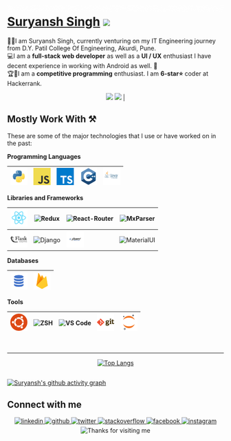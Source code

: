 # ![](<https://github.com/Akash-Salvi/Akash-Salvi/blob/master/Hello(1).gif>)[Suryansh Singh](https://github.com/Suryansh7058) <img src="https://raw.githubusercontent.com/MartinHeinz/MartinHeinz/master/wave.gif" width="30px">

👨‍🎓I am Suryansh Singh, currently venturing on my IT Engineering journey from D.Y. Patil College Of Engineering, Akurdi, Pune. <br />
💻I am a **full-stack web developer** as well as a **UI / UX** enthusiast I have decent experience in working with Android as well. 📱 <br />
🏆🥇I am a **competitive programming** enthusiast. I am **6-star⭐️** coder at Hackerrank.<br />

<p align="center" >  

<img  src="https://github-readme-stats.vercel.app/api?username=Suryansh7058&&show_icons=true&theme=radical"/>
<img src="https://github-readme-streak-stats.herokuapp.com/?user=Suryansh7058"/> |

  </p>

## Mostly Work With ⚒

These are some of the major technologies that I use or have worked on in the past:

**Programming Languages**

| <img title="Python" alt="Python" width="40px" src="https://raw.githubusercontent.com/github/explore/master/topics/python/python.png" /> | <img alt="JS" title="JavaScript" width="40px" src="https://raw.githubusercontent.com/github/explore/master/topics/javascript/javascript.png"> | <img title="C++" alt="C++" width="40px" src="https://raw.githubusercontent.com/github/explore/master/topics/typescript/typescript.png"> | <img title="C++" alt="C++" width="40px" src="https://raw.githubusercontent.com/github/explore/master/topics/cpp/cpp.png"> | <img title="Java" alt="Java" width="40px" src="https://raw.githubusercontent.com/github/explore/master/topics/java/java.png"> |
| --------------------------------------------------------------------------------------------------------------------------------------- | --------------------------------------------------------------------------------------------------------------------------------------------- | --------------------------------------------------------------------------------------------------------------------------------------- | ------------------------------------------------------------------------------------------------------------------------- | ----------------------------------------------------------------------------------------------------------------------------- |

**Libraries and Frameworks**

| <img title="React.js" alt="React.js" width="40px" src="https://raw.githubusercontent.com/github/explore/master/topics/react/react.png"> | <img title="Redux" alt="Redux" width="40px" src="https://d33wubrfki0l68.cloudfront.net/0834d0215db51e91525a25acf97433051f280f2f/c30f5/img/redux.svg"> | <img title="React-Router" alt="React-Router" width="40px" src="https://www.pinpng.com/pngs/m/190-1907472_react-router-logo-png-transparent-png-download.png"> | <img title="MxParser" alt="MxParser" width="40px" src="https://upload.wikimedia.org/wikipedia/commons/8/89/MathParser.org-mXparser_Icon.png"> |
| --------------------------------------------------------------------------------------------------------------------------------------- | ----------------------------------------------------------------------------------------------------------------------------------------------------- | ------------------------------------------------------------------------------------------------------------------------------------------------------------- | --------------------------------------------------------------------------------------------------------------------------------------------- |
| <img title="Flask" alt="Flask" width="40px" src="https://raw.githubusercontent.com/github/explore/master/topics/flask/flask.png">       | <img title="Django" alt="Django" width="40px" src="https://www.django-rest-framework.org/img/logo.png">                                               | <img title="jQuery" alt="jQuery" width="40px" src="https://raw.githubusercontent.com/github/explore/master/topics/jquery/jquery.png">                         | <img title="MaterialUI" alt="MaterialUI" width="40px" src="https://pngimage.net/wp-content/uploads/2019/05/icon-png-logo-2.png">              |

**Databases**

| <img title="SQL" alt="SQL" width="40px" src="https://raw.githubusercontent.com/github/explore/master/topics/sql/sql.png"> | <img title="firebase" alt="firebase" width="40px" src="https://raw.githubusercontent.com/github/explore/master/topics/firebase/firebase.png"> <br> |
| ------------------------------------------------------------------------------------------------------------------------- | -------------------------------------------------------------------------------------------------------------------------------------------------- |

**Tools**

| <img title="Ubuntu" alt="Ubuntu" width="40px" src="https://raw.githubusercontent.com/github/explore/master/topics/ubuntu/ubuntu.png"> | <img title="ZSH" alt="ZSH" width="40px" src="https://upload.wikimedia.org/wikipedia/commons/a/af/PowerShell_Core_6.0_icon.png"> | <img title="VS Code" alt="VS Code" width="40px" src="https://img.icons8.com/fluent/48/000000/visual-studio-code-2019.png"> | <img title="git" alt="git" width="40px" src="https://raw.githubusercontent.com/github/explore/master/topics/git/git.png"> | <img title="Jupyter Notebook" alt="Jupyter" width="40px" src="https://raw.githubusercontent.com/github/explore/master/topics/jupyter-notebook/jupyter-notebook.png"> |
| ------------------------------------------------------------------------------------------------------------------------------------- | ------------------------------------------------------------------------------------------------------------------------------- | -------------------------------------------------------------------------------------------------------------------------- | ------------------------------------------------------------------------------------------------------------------------- | -------------------------------------------------------------------------------------------------------------------------------------------------------------------- |

<br>

---

<div align='center'>

[![Top Langs](https://github-readme-stats.vercel.app/api/top-langs/?username=Suryansh7058)](https://github.com/Suryansh7058)

## </div>

[![Suryansh's github activity graph](https://activity-graph.herokuapp.com/graph?username=Suryansh7058&theme=react-dark)](https://github.com/Suryansh7058/github-readme-activity-graph)

## Connect with me

<div align="center">
 <a href="https://www.linkedin.com/in/suryansh-singh-8ba488154/" target="_blank">
<img src=https://img.shields.io/badge/linkedin-%231E77B5.svg?&style=for-the-badge&logo=linkedin&logoColor=white alt=linkedin style="margin-bottom: 5px;" />
</a>
<a href="https://github.com/Suryansh7058" target="_blank">
<img src=https://img.shields.io/badge/github-%2324292e.svg?&style=for-the-badge&logo=github&logoColor=white alt=github style="margin-bottom: 5px;" />
</a>
<a href="https://twitter.com/Suryans38069468" target="_blank">
<img src=https://img.shields.io/badge/twitter-%2300acee.svg?&style=for-the-badge&logo=twitter&logoColor=white alt=twitter style="margin-bottom: 5px;" />
</a>
<a href="https://stackoverflow.com/users/17253774/suryansh" target="_blank">
<img src=https://img.shields.io/badge/stackoverflow-%23F28032.svg?&style=for-the-badge&logo=stackoverflow&logoColor=white alt=stackoverflow style="margin-bottom: 5px;" />
</a>  
<a href="https://www.facebook.com/profile.php?id=100007539766690" target="_blank">
<img src=https://img.shields.io/badge/facebook-%232E87FB.svg?&style=for-the-badge&logo=facebook&logoColor=white alt=facebook style="margin-bottom: 5px;" />
</a>
<a href="https://www.instagram.com/suryansh.singh/" target="_blank">
<img src=https://img.shields.io/badge/instagram-%23000000.svg?&style=for-the-badge&logo=instagram&logoColor=white alt=instagram style="margin-bottom: 5px;" />
</a>
</div>

<div align="center">

<img height="120" alt="Thanks for visiting me" width="100%" src="https://raw.githubusercontent.com/BrunnerLivio/brunnerlivio/master/images/marquee.svg" />

<br />

</div>

